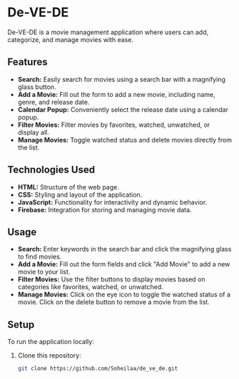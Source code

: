 # **De-VE-DE**

De-VE-DE is a movie management application where users can add, categorize, and manage movies with ease.

## Features
- **Search:** Easily search for movies using a search bar with a magnifying glass button.
- **Add a Movie:** Fill out the form to add a new movie, including name, genre, and release date.
- **Calendar Popup:** Conveniently select the release date using a calendar popup.
- **Filter Movies:** Filter movies by favorites, watched, unwatched, or display all.
- **Manage Movies:** Toggle watched status and delete movies directly from the list.

## Technologies Used
- **HTML:** Structure of the web page.
- **CSS:** Styling and layout of the application.
- **JavaScript:** Functionality for interactivity and dynamic behavior.
- **Firebase:** Integration for storing and managing movie data.

## Usage
- **Search:** Enter keywords in the search bar and click the magnifying glass to find movies.
- **Add a Movie:** Fill out the form fields and click "Add Movie" to add a new movie to your list.
- **Filter Movies:** Use the filter buttons to display movies based on categories like favorites, watched, or unwatched.
- **Manage Movies:** Click on the eye icon to toggle the watched status of a movie. Click on the delete button to remove a movie from the list.

## Setup
To run the application locally:
1. Clone this repository:
   ```bash
   git clone https://github.com/Soheilaa/de_ve_de.git
